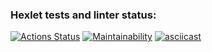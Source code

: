 ### Hexlet tests and linter status:
[![Actions Status](https://github.com/MiriyaMaria/frontend-project-44/workflows/hexlet-check/badge.svg)](https://github.com/MiriyaMaria/frontend-project-44/actions)
[![Maintainability](https://api.codeclimate.com/v1/badges/3f379166a6fed1d1b867/maintainability)](https://codeclimate.com/github/MiriyaMaria/frontend-project-44/maintainability)
[![asciicast](https://asciinema.org/a/9UmxEppkAwpBFojkWjU6upx5k.svg)](https://asciinema.org/a/9UmxEppkAwpBFojkWjU6upx5k)